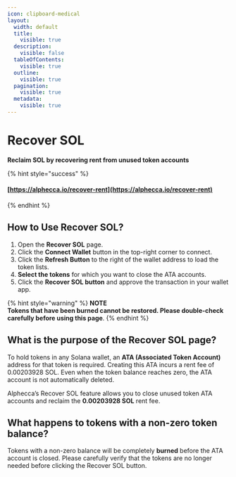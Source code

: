 ```yaml
---
icon: clipboard-medical
layout:
  width: default
  title:
    visible: true
  description:
    visible: false
  tableOfContents:
    visible: true
  outline:
    visible: true
  pagination:
    visible: true
  metadata:
    visible: true
---
```


# Recover SOL

**Reclaim SOL by recovering rent from unused token accounts**

{% hint style="success" %}
#### [https://alphecca.io/recover-rent](https://alphecca.io/recover-rent)
{% endhint %}

## How to Use **Recover SOL**?&#x20;

1. Open the **Recover SOL** page.
2. Click the **Connect Wallet** button in the top-right corner to connect.
3. Click the **Refresh Button** to the right of the wallet address to load the token lists.
4. **Select the tokens** for which you want to close the ATA accounts.
5. Click the **Recover SOL button** and approve the transaction in your wallet app.

{% hint style="warning" %}
**NOTE** \
**Tokens that have been burned cannot be restored. Please double-check carefully before using this page**.
{% endhint %}

## What is the purpose of the Recover SOL page?

To hold tokens in any Solana wallet, an **ATA (Associated Token Account)** address for that token is required. Creating this ATA incurs a rent fee of 0.00203928 SOL. Even when the token balance reaches zero, the ATA account is not automatically deleted.

Alphecca’s Recover SOL feature allows you to close unused token ATA accounts and reclaim the **0.00203928 SOL** rent fee.

## What happens to tokens with a non-zero token balance?

Tokens with a non-zero balance will be completely **burned** before the ATA account is closed. Please carefully verify that the tokens are no longer needed before clicking the Recover SOL button.
